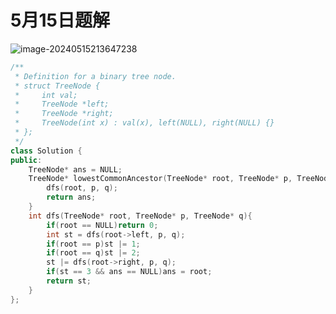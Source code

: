 # 5月15日题解

![image-20240515213647238](https://picture-cloud-store.oss-cn-beijing.aliyuncs.com/image-20240515213647238.png)

```c++
/**
 * Definition for a binary tree node.
 * struct TreeNode {
 *     int val;
 *     TreeNode *left;
 *     TreeNode *right;
 *     TreeNode(int x) : val(x), left(NULL), right(NULL) {}
 * };
 */
class Solution {
public:
    TreeNode* ans = NULL;
    TreeNode* lowestCommonAncestor(TreeNode* root, TreeNode* p, TreeNode* q) {
        dfs(root, p, q);
        return ans;
    }
    int dfs(TreeNode* root, TreeNode* p, TreeNode* q){
        if(root == NULL)return 0;
        int st = dfs(root->left, p, q);
        if(root == p)st |= 1;
        if(root == q)st |= 2;
        st |= dfs(root->right, p, q);
        if(st == 3 && ans == NULL)ans = root;
        return st;
    }
};
```

